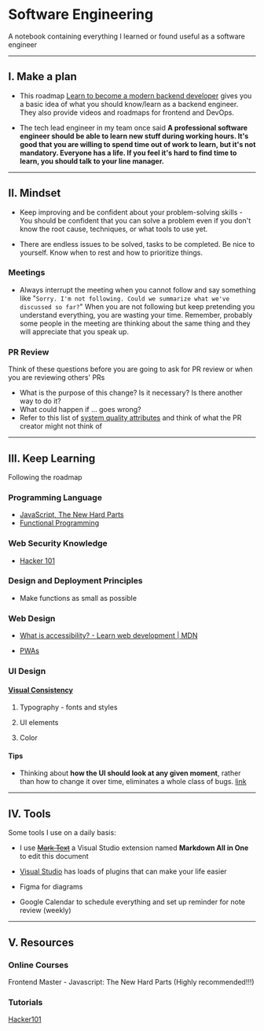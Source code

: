 # Software Engineering

A notebook containing everything I learned or found useful as a software engineer

---

## I. Make a plan

- This roadmap [Learn to become a modern backend developer](https://roadmap.sh/backend) gives you a basic idea of what you should know/learn as a backend engineer. They also provide videos and roadmaps for frontend and DevOps.

- The tech lead engineer in my team once said **A professional software engineer should be able to learn new stuff during working hours. It's good that you are willing to spend time out of work to learn, but it's not mandatory. Everyone has a life. If you feel it's hard to find time to learn, you should talk to your line manager.**

---

## II. Mindset

- Keep improving and be confident about your problem-solving skills - You should be confident that you can solve a problem even if you don't know the root cause, techniques, or what tools to use yet.

- There are endless issues to be solved, tasks to be completed. Be nice to yourself. Know when to rest and how to prioritize things.

### Meetings

- Always interrupt the meeting when you cannot follow and say something like "`Sorry. I'm not following. Could we summarize what we've discussed so far?`" When you are not following but keep pretending you understand everything, you are wasting your time. Remember, probably some people in the meeting are thinking about the same thing and they will appreciate that you speak up.

### PR Review

Think of these questions before you are going to ask for PR review or when you are reviewing others' PRs

- What is the purpose of this change? Is it necessary? Is there another way to do it?
- What could happen if ... goes wrong?
- Refer to this list of [system quality attributes](https://en.wikipedia.org/wiki/List_of_system_quality_attributes) and think of what the PR creator might not think of

---

## III. Keep Learning

Following the roadmap

### Programming Language

- [JavaScript, The New Hard Parts](./notes/JavaScript/the-new-hard-parts.md)
- [Functional Programming](./notes/JavaScript/functional-programming.md)

### Web Security Knowledge

- [Hacker 101](./notes.hacker101.md)

### Design and Deployment Principles

- Make functions as small as possible

### Web Design

- [What is accessibility? - Learn web development | MDN](https://developer.mozilla.org/en-US/docs/Learn/Accessibility/What_is_accessibility)

- [PWAs](./notes/progressive-web-apps.md)

### UI Design

#### [Visual Consistency](https://uxpin.medium.com/web-ui-design-for-the-human-eye-principles-of-visual-consistency-part-2-7b5d8b647602https://uxpin.medium.com/web-ui-design-for-the-human-eye-principles-of-visual-consistency-part-2-7b5d8b647602)

1. Typography - fonts and styles

2. UI elements

3. Color

#### Tips

- Thinking about ****how the UI should look at any given moment****, rather than how to change it over time, eliminates a whole class of bugs. [link](https://reactjs.org/docs/rendering-elements.html)

---

## IV. Tools

Some tools I use on a daily basis:

- I use ~~[Mark Text](https://github.com/marktext/marktext)~~ a Visual Studio extension named **Markdown All in One** to edit this document

- [Visual Studio](https://visualstudio.microsoft.com/) has loads of plugins that can make your life easier

- Figma for diagrams

- Google Calendar to schedule everything and set up reminder for note review (weekly)

---

## V. Resources

### Online Courses

Frontend Master - Javascript: The New Hard Parts (Highly recommended!!!)

### Tutorials

[Hacker101](https://www.hacker101.com/start-here)

